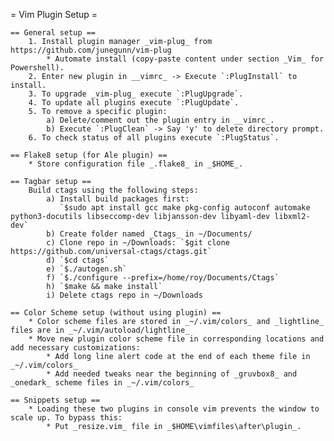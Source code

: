 = Vim Plugin Setup =

    == General setup ==
        1. Install plugin manager _vim-plug_ from https://github.com/junegunn/vim-plug
            * Automate install (copy-paste content under section _Vim_ for Powershell).
        2. Enter new plugin in __vimrc_ -> Execute `:PlugInstall` to install.
        3. To upgrade _vim-plug_ execute `:PlugUpgrade`.
        4. To update all plugins execute `:PlugUpdate`.
        5. To remove a specific plugin:
            a) Delete/comment out the plugin entry in __vimrc_.
            b) Execute `:PlugClean` -> Say 'y' to delete directory prompt.
        6. To check status of all plugins execute `:PlugStatus`.

    == Flake8 setup (for Ale plugin) ==
        * Store configuration file _.flake8_ in _$HOME_.

    == Tagbar setup ==
        Build ctags using the following steps:
            a) Install build packages first:
               `$sudo apt install gcc make pkg-config autoconf automake python3-docutils libseccomp-dev libjansson-dev libyaml-dev libxml2-dev`
            b) Create folder named _Ctags_ in ~/Documents/
            c) Clone repo in ~/Downloads: `$git clone https://github.com/universal-ctags/ctags.git`
            d) `$cd ctags`
            e) `$./autogen.sh`
            f) `$./configure --prefix=/home/roy/Documents/Ctags`
            h) `$make && make install`
            i) Delete ctags repo in ~/Downloads

    == Color Scheme setup (without using plugin) ==
        * Color scheme files are stored in _~/.vim/colors_ and _lightline_ files are in _~/.vim/autoload/lightline_
        * Move new plugin color scheme file in corresponding locations and add necessary customizations:
            * Add long line alert code at the end of each theme file in _~/.vim/colors_
            * Add needed tweaks near the beginning of _gruvbox8_ and _onedark_ scheme files in _~/.vim/colors_

    == Snippets setup ==
        * Loading these two plugins in console vim prevents the window to scale up. To bypass this:
            * Put _resize.vim_ file in _$HOME\vimfiles\after\plugin_.

